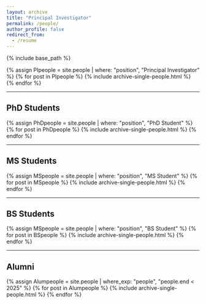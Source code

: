 ```yaml
---
layout: archive
title: "Principal Investigator"
permalink: /people/
author_profile: false
redirect_from:
  - /resume
---
```


{% include base_path %}

{% assign PIpeople = site.people | where: "position", "Principal Investigator" %}
{% for post in PIpeople %}
    {% include archive-single-people.html %}
{% endfor %}

---

## PhD Students
{% assign PhDpeople = site.people | where: "position", "PhD Student" %}
{% for post in PhDpeople %}
    {% include archive-single-people.html %}
{% endfor %}

---

## MS Students
{% assign MSpeople = site.people | where: "position", "MS Student" %}
{% for post in MSpeople %}
    {% include archive-single-people.html %}
{% endfor %}

---

## BS Students
{% assign MSpeople = site.people | where: "position", "BS Student" %}
{% for post in BSpeople %}
    {% include archive-single-people.html %}
{% endfor %}

---

## Alumni
{% assign Alumpeople = site.people | where_exp: "people", "people.end < 2025" %}
{% for post in Alumpeople %}
    {% include archive-single-people.html %}
{% endfor %}

